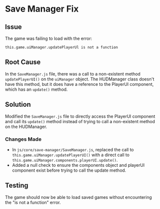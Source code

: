 # Save Manager Fix

## Issue
The game was failing to load with the error:
```
this.game.uiManager.updatePlayerUl is not a function
```

## Root Cause
In the `SaveManager.js` file, there was a call to a non-existent method `updatePlayerUI()` on the `uiManager` object. The HUDManager class doesn't have this method, but it does have a reference to the PlayerUI component, which has an `update()` method.

## Solution
Modified the `SaveManager.js` file to directly access the PlayerUI component and call its `update()` method instead of trying to call a non-existent method on the HUDManager.

### Changes Made
- In `js/core/save-manager/SaveManager.js`, replaced the call to `this.game.uiManager.updatePlayerUI()` with a direct call to `this.game.uiManager.components.playerUI.update()`.
- Added a null check to ensure the components object and playerUI component exist before trying to call the update method.

## Testing
The game should now be able to load saved games without encountering the "is not a function" error.